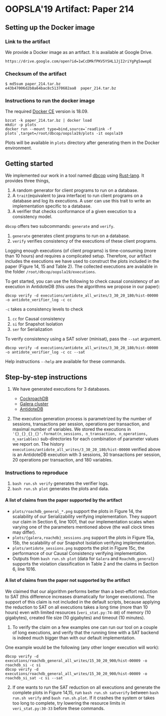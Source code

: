 # OOPSLA'19 Artifact: Paper 214

## Setting up the Docker image

### Link to the artifact

We provide a Docker image as an artifact. It is available at Google Drive.

```
https://drive.google.com/open?id=1wCcDMkfPKV5YSHL1JjI2riYgPg5awepE
```

### Checksum of the artifact

```
$ md5sum paper_214.tar.bz 
e43b47006d2b8a64bac8c51370682aa8  paper_214.tar.bz
```

### Instructions to run the docker image

The required [Docker CE](https://docs.docker.com/install) version is 18.09.

```
bzcat -k paper_214.tar.bz | docker load
mkdir -p plots
docker run --mount type=bind,source=`readlink -f plots`,target=/root/dbcop/oopsla19/plots -it oopsla19
```

Plots will be available in `plots` directory after generating them in the Docker environment.

## Getting started

We implemented our work in a tool named [dbcop](https://gitlab.math.univ-paris-diderot.fr/ranadeep/dbcop) using [Rust-lang](https://www.rust-lang.org). It provides three things,

1.  A random generator for client programs to run on a database.
2.  A `trait`(equivalent to java interface) to run client programs on a database and log its executions. A user can use this trait to write an implementation specific to a database.
3.  A verifier that checks conformance of a given execution to a consistency model.

`dbcop` offers two subcommands: `generate` and `verify`.

1.  `generate` generates client programs to run on a database.
2.  `verify` verifies consistency of the executions of these client programs.

Logging enough executions (of client programs) is time-consuming (more than 10 hours) and requires a complicated setup. Therefore, our artifact includes the executions we have used to construct the plots included in the paper (Figure 14, 15 and Table 2). The collected executions are available in the folder  `/root/dbcop/oopsla19/executions`.

To get started, you can use the following to check causal consistency of an execution in AntidoteDB (this uses the algorithms we propose in our paper):
```
dbcop verify -d executions/antidote_all_writes/3_30_20_180/hist-00000 -o antidote_verifier_log -c cc
```
`-c` takes a consistency levels to check

1.  `cc` for Causal consistency
2.  `si` for Snapshot Isolation
3.  `ser` for Serialization

To verify consistency using a SAT solver (minisat), pass the `--sat` argument.
```
dbcop verify -d executions/antidote_all_writes/3_30_20_180/hist-00000 -o antidote_verifier_log -c cc --sat
```

Help instructions  `--help` are available for these commands.

## Step-by-step instructions

1.  We have generated executions for 3 databases.

    -   [CockroachDB](https://www.cockroachlabs.com/)
    -   [Galera cluster](https://galeracluster.com)
    -   [AntidoteDB](https://www.antidotedb.eu/)

2.  The execution generation process is parametrized by the number of sessions, transactions per session, operations per transaction, and maximal number of variables. We stored the executions in `'{}_{}_{}_{}'.format(n_sessions, n_transaction, n_operations, n_variables)` sub-directories for each combination of parameter values we report on.
    The history `executions/antidote_all_writes/3_30_20_180/hist-00000` verified above is an AntidoteDB execution with 3 sessions, 30 transactions per session, 20 operations per transaction, and 180 variables.

### Instructions to reproduce

1.  `bash run.sh verify` generates the verifier logs.
2.  `bash run.sh plot` generates the plots and data.

#### A list of claims from the paper supported by the artifact

-   `plots/roachdb_general_*.png` support the plots in Figure 14, the scalability of our Serializability verifying implementation. They support our claim in Section 6, line 1001, that our implementation scales when varying one of the parameters mentioned above (the wall clock times may differ).
-   `plots/{galera,roachdb}_sessions.png` support the plots in Figure 15a, 15b, the scalability of our Snapshot Isolation verifying implementation. 
-   `plots/antidote_sessions.png` supports the plot in Figure 15c, the performance of our Causal Consistency verifying implementation. 
-   Outputs from `bash run.sh plot` (data for `Galera` and `Roachdb_general`) supports the violation classification in Table 2 and the claims in Section 6, line 1016.

#### A list of claims from the paper not supported by the artifact

We claimed that our algorithm performs better than a best-effort reduction to SAT (this difference increases dramatically for longer executions). The support of this claim is not included in the default scripts, because applying the reduction to SAT on all executions takes a long time (more than 10 hours) even with limited resources (`veri_stat.py:74-80`) of memory (10 gigabytes), created file size (10 gigabytes) and timeout (10 minutes).

1.  To verify the claim on a few examples one can run our tool on a couple of long executions, and verify that the running time with a SAT backend is indeed much bigger than with our default implementation.

One example would be the following (any other longer execution will work):
```
dbcop verify -d executions/roachdb_general_all_writes/15_30_20_900/hist-00009 -o roachdb_si -c si
dbcop verify -d executions/roachdb_general_all_writes/15_30_20_900/hist-00009 -o roachdb_si_sat -c si --sat
```
2.  If one wants to run the SAT reduction on all executions and generate the complete plots in Figure 14,15, run `bash run.sh satverify` between `bash run.sh verify` and `bash run.sh.plot`.
    If it crashes the system or takes too long to complete, try lowering the resource limits in `veri_stat.py:30-33` before these commands.
